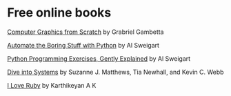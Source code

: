 # Free online books

[Computer Graphics from Scratch](https://www.gabrielgambetta.com/computer-graphics-from-scratch/) by Grabriel Gambetta

[Automate the Boring Stuff with Python](https://automatetheboringstuff.com/) by Al Sweigart

[Python Programming Exercises, Gently Explained](https://inventwithpython.com/pythongently/) by Al Sweigart

[Dive into Systems](https://diveintosystems.org/) by Suzanne J. Matthews, Tia Newhall, and Kevin C. Webb

[I Love Ruby](https://i-love-ruby.gitlab.io/) by Karthikeyan A K
